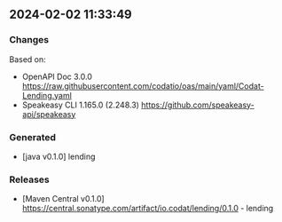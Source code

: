 

## 2024-02-02 11:33:49
### Changes
Based on:
- OpenAPI Doc 3.0.0 https://raw.githubusercontent.com/codatio/oas/main/yaml/Codat-Lending.yaml
- Speakeasy CLI 1.165.0 (2.248.3) https://github.com/speakeasy-api/speakeasy
### Generated
- [java v0.1.0] lending
### Releases
- [Maven Central v0.1.0] https://central.sonatype.com/artifact/io.codat/lending/0.1.0 - lending